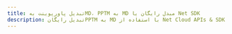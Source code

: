 ---title: تبدیل پاورپوینت بهMD، PPTM به MD مبدل رایگان یا Net SDKdescription: تبدیل رایگانPPTM به MD با استفاده از Net Cloud APIs & SDK. همچنین اسناد Microsoft PowerPoint را در Cloud ایجاد، ویرایش و رندر کنید.---